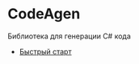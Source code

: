 # CodeAgen
Библиотека для генерации C# кода
* [Быстрый старт](https://github.com/favibe/CodeAgen/blob/master/docs/Quick%20Start.md)
